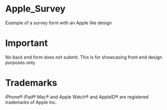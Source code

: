 # Apple_Survey
Example of a survey form with an Apple like design

# Important

No back end form does not submit. This is for showcasing front end design purposes only.

# Trademarks

iPhone® iPad® Mac® and Apple Watch® and AppleID® are registered trademarks of Apple Inc.

